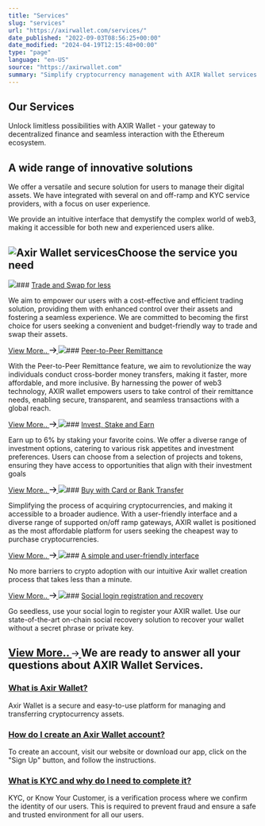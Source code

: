 ```yaml
---
title: "Services"
slug: "services"
url: "https://axirwallet.com/services/"
date_published: "2022-09-03T08:56:25+00:00"
date_modified: "2024-04-19T12:15:48+00:00"
type: "page"
language: "en-US"
source: "https://axirwallet.com"
summary: "Simplify cryptocurrency management with AXIR Wallet services. Effortlessly store, send, and receive digital assets through a secure and user-friendly interface. Join us now and experience hassle-free transactions in the world of blockchain technology"
---
```


Our Services
------------

Unlock limitless possibilities with AXIR Wallet - your gateway to decentralized finance and seamless interaction with the Ethereum ecosystem.

A wide range of innovative solutions
------------------------------------

We offer a versatile and secure solution for users to manage their digital assets. We have integrated with several on and off-ramp and KYC service providers, with a focus on user experience.

We provide an intuitive interface that demystify the complex world of web3, making it accessible for both new and experienced users alike.

 ![Axir Wallet services](https://axirwallet.com/wp-content/uploads/elementor/thumbs/innovative_solutions-ql5dv2wjo93iekb1ocxelp58qn1i2by8wzreish6o0.png "innovative_solutions")Choose the service you need
---------------------------

 ![](https://axirwallet.com/wp-content/uploads/icon-12.svg)### [Trade and Swap for less](https://axirwallet.com/service/trade-and-swap-for-less/)

 We aim to empower our users with a cost-effective and efficient trading solution, providing them with enhanced control over their assets and fostering a seamless experience. We are committed to becoming the first choice for users seeking a convenient and budget-friendly way to trade and swap their assets.

 [ View More.. <svg fill="none" height="12" viewbox="0 0 14 12" width="14" xmlns="http://www.w3.org/2000/svg"><path d="M8.33333 1.33337L13 6.00004M13 6.00004L8.33333 10.6667M13 6.00004L1 6.00004" stroke="#13111A" stroke-linecap="round" stroke-linejoin="round" stroke-width="1.5"></path></svg> ](https://axirwallet.com/service/trade-and-swap-for-less/) ![](https://axirwallet.com/wp-content/uploads/icon-14.svg)### [Peer-to-Peer Remittance](https://axirwallet.com/service/peer-to-peer-remittance/)

 With the Peer-to-Peer Remittance feature, we aim to revolutionize the way individuals conduct cross-border money transfers, making it faster, more affordable, and more inclusive. By harnessing the power of web3 technology, AXIR wallet empowers users to take control of their remittance needs, enabling secure, transparent, and seamless transactions with a global reach.

 [ View More.. <svg fill="none" height="12" viewbox="0 0 14 12" width="14" xmlns="http://www.w3.org/2000/svg"><path d="M8.33333 1.33337L13 6.00004M13 6.00004L8.33333 10.6667M13 6.00004L1 6.00004" stroke="#13111A" stroke-linecap="round" stroke-linejoin="round" stroke-width="1.5"></path></svg> ](https://axirwallet.com/service/peer-to-peer-remittance/) ![](https://axirwallet.com/wp-content/uploads/service-svg-01.svg)### [Invest, Stake and Earn](https://axirwallet.com/service/invest-stake-and-earn/)

 Earn up to 6% by staking your favorite coins. We offer a diverse range of investment options, catering to various risk appetites and investment preferences. Users can choose from a selection of projects and tokens, ensuring they have access to opportunities that align with their investment goals

 [ View More.. <svg fill="none" height="12" viewbox="0 0 14 12" width="14" xmlns="http://www.w3.org/2000/svg"><path d="M8.33333 1.33337L13 6.00004M13 6.00004L8.33333 10.6667M13 6.00004L1 6.00004" stroke="#13111A" stroke-linecap="round" stroke-linejoin="round" stroke-width="1.5"></path></svg> ](https://axirwallet.com/service/invest-stake-and-earn/) ![](https://axirwallet.com/wp-content/uploads/icon-15.svg)### [Buy with Card or Bank Transfer](https://axirwallet.com/service/buy-with-card-or-bank-transfer/)

 Simplifying the process of acquiring cryptocurrencies, and making it accessible to a broader audience. With a user-friendly interface and a diverse range of supported on/off ramp gateways, AXIR wallet is positioned as the most affordable platform for users seeking the cheapest way to purchase cryptocurrencies.

 [ View More.. <svg fill="none" height="12" viewbox="0 0 14 12" width="14" xmlns="http://www.w3.org/2000/svg"><path d="M8.33333 1.33337L13 6.00004M13 6.00004L8.33333 10.6667M13 6.00004L1 6.00004" stroke="#13111A" stroke-linecap="round" stroke-linejoin="round" stroke-width="1.5"></path></svg> ](https://axirwallet.com/service/buy-with-card-or-bank-transfer/) ![](https://axirwallet.com/wp-content/uploads/icon.svg)### [A simple and user-friendly interface](https://axirwallet.com/?post_type=service&p=3086)

 No more barriers to crypto adoption with our intuitive Axir wallet creation process that takes less than a minute.

 [ View More.. <svg fill="none" height="12" viewbox="0 0 14 12" width="14" xmlns="http://www.w3.org/2000/svg"><path d="M8.33333 1.33337L13 6.00004M13 6.00004L8.33333 10.6667M13 6.00004L1 6.00004" stroke="#13111A" stroke-linecap="round" stroke-linejoin="round" stroke-width="1.5"></path></svg> ](https://axirwallet.com/?post_type=service&p=3086) ![](https://axirwallet.com/wp-content/uploads/icon-13.svg)### [Social login registration and recovery](https://axirwallet.com/?post_type=service&p=3094)

 Go seedless, use your social login to register your AXIR wallet. Use our state-of-the-art on-chain social recovery solution to recover your wallet without a secret phrase or private key.

 [ View More.. <svg fill="none" height="12" viewbox="0 0 14 12" width="14" xmlns="http://www.w3.org/2000/svg"><path d="M8.33333 1.33337L13 6.00004M13 6.00004L8.33333 10.6667M13 6.00004L1 6.00004" stroke="#13111A" stroke-linecap="round" stroke-linejoin="round" stroke-width="1.5"></path></svg> ](https://axirwallet.com/?post_type=service&p=3094)We are ready to answer all your questions about AXIR Wallet Services. 
----------------------------------------------------------------------

### [ What is Axir Wallet?](javascript:void(0))

Axir Wallet is a secure and easy-to-use platform for managing and transferring cryptocurrency assets.

### [ How do I create an Axir Wallet account?](javascript:void(0))

To create an account, visit our website or download our app, click on the "Sign Up" button, and follow the instructions.

### [ What is KYC and why do I need to complete it?](javascript:void(0))

KYC, or Know Your Customer, is a verification process where we confirm the identity of our users. This is required to prevent fraud and ensure a safe and trusted environment for all our users.